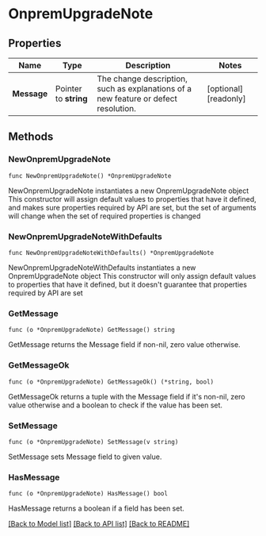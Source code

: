 # OnpremUpgradeNote

## Properties

Name | Type | Description | Notes
------------ | ------------- | ------------- | -------------
**Message** | Pointer to **string** | The change description, such as explanations of a new feature or defect resolution. | [optional] [readonly] 

## Methods

### NewOnpremUpgradeNote

`func NewOnpremUpgradeNote() *OnpremUpgradeNote`

NewOnpremUpgradeNote instantiates a new OnpremUpgradeNote object
This constructor will assign default values to properties that have it defined,
and makes sure properties required by API are set, but the set of arguments
will change when the set of required properties is changed

### NewOnpremUpgradeNoteWithDefaults

`func NewOnpremUpgradeNoteWithDefaults() *OnpremUpgradeNote`

NewOnpremUpgradeNoteWithDefaults instantiates a new OnpremUpgradeNote object
This constructor will only assign default values to properties that have it defined,
but it doesn't guarantee that properties required by API are set

### GetMessage

`func (o *OnpremUpgradeNote) GetMessage() string`

GetMessage returns the Message field if non-nil, zero value otherwise.

### GetMessageOk

`func (o *OnpremUpgradeNote) GetMessageOk() (*string, bool)`

GetMessageOk returns a tuple with the Message field if it's non-nil, zero value otherwise
and a boolean to check if the value has been set.

### SetMessage

`func (o *OnpremUpgradeNote) SetMessage(v string)`

SetMessage sets Message field to given value.

### HasMessage

`func (o *OnpremUpgradeNote) HasMessage() bool`

HasMessage returns a boolean if a field has been set.


[[Back to Model list]](../README.md#documentation-for-models) [[Back to API list]](../README.md#documentation-for-api-endpoints) [[Back to README]](../README.md)


